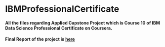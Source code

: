 # IBMProfessionalCertificate

#### All the files regarding Applied Capstone Project which is Course 10 of IBM Data Science Professional Certificate on Coursera.

#### Final Report of the project is [here](https://github.com/Aniket-508/IBMProfessionalCertificate/blob/main/ds-capstone.pdf)
